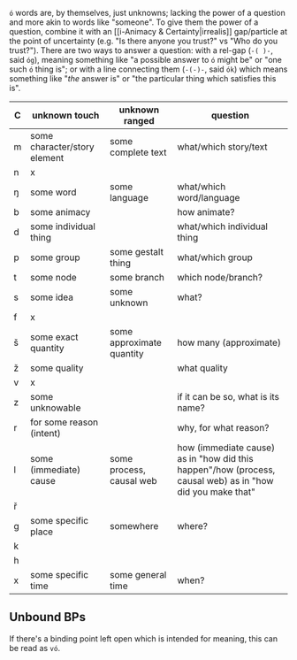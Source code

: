 `ó` words are, by themselves, just unknowns; lacking the power of a question and more akin to words like "someone". To give them the power of a question, combine it with an [[i-Animacy & Certainty|irrealis]] gap/particle at the point of uncertainty (e.g. "Is there anyone you trust?" vs "Who do you trust?"). There are two ways to answer a question: with a rel-gap (`-( )-`, said `óg`), meaning something like "a possible answer to `ó` might be" or "one such `ó` thing is"; or with a line connecting them (`-(-)-`, said `ók`) which means something like "*the* answer is" or "the particular thing which satisfies this is".


| C   | unknown touch                | unknown ranged            | question                                                                                                  |
| --- | ---------------------------- | ------------------------- | --------------------------------------------------------------------------------------------------------- |
| m   | some character/story element | some complete text        | what/which story/text                                                                                     |
| n   | x                            |                           |                                                                                                           |
| ŋ   | some word                    | some language             | what/which word/language                                                                                  |
| b   | some animacy                 |                           | how animate?                                                                                              |
| d   | some individual thing        |                           | what/which individual thing                                                                               |
| p   | some group                   | some gestalt thing        | what/which group                                                                                          |
| t   | some node                    | some branch               | which node/branch?                                                                                        |
| s   | some idea                    | some unknown              | what?                                                                                                     |
| f   | x                            |                           |                                                                                                           |
| š   | some exact quantity          | some approximate quantity | how many (approximate)                                                                                    |
| ž   | some quality                 |                           | what quality                                                                                              |
| v   | x                            |                           |                                                                                                           |
| z   | some unknowable              |                           | if it can be so, what is its name?                                                                        |
| r   | for some reason (intent)     |                           | why, for what reason?                                                                                     |
| l   | some (immediate) cause       | some process, causal web  | how (immediate cause) as in "how did this happen"/how (process, causal web) as in "how did you make that" |
| ř   |                              |                           |                                                                                                           |
| g   | some specific place          | somewhere                 | where?                                                                                                    |
| k   |                              |                           |                                                                                                           |
| h   |                              |                           |                                                                                                           |
| x   | some specific time           | some general time         | when?                                                                                                     |

## Unbound BPs
If there's a binding point left open which is intended for meaning, this can be read as `vó`.